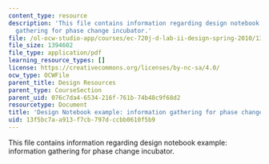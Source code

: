```yaml
---
content_type: resource
description: 'This file contains information regarding design notebook example: information
  gathering for phase change incubator.'
file: /ol-ocw-studio-app/courses/ec-720j-d-lab-ii-design-spring-2010/13f5bc7aa913f7cb797dccbb0610f5b9_MITEC_720JS10_designnotebk.pdf
file_size: 1394602
file_type: application/pdf
learning_resource_types: []
license: https://creativecommons.org/licenses/by-nc-sa/4.0/
ocw_type: OCWFile
parent_title: Design Resources
parent_type: CourseSection
parent_uid: 076c7da4-6534-216f-761b-74b48c9f68d2
resourcetype: Document
title: 'Design Notebook example: information gathering for phase change incubator'
uid: 13f5bc7a-a913-f7cb-797d-ccbb0610f5b9
---
```

This file contains information regarding design notebook example: information gathering for phase change incubator.